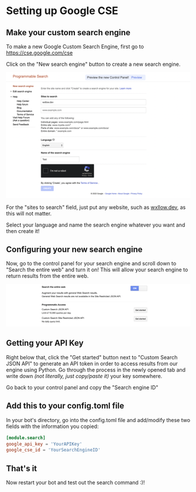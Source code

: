 # Setting up Google CSE

## Make your custom search engine

To make a new Google Custom Search Engine, first go to <https://cse.google.com/cse>

Click on the "New search engine" button to create a new search engine.

![New search engine page](images/cse-1.png)

For the "sites to search" field, just put any website, such as [wxllow.dev](https://wxllow.dev), as this will not matter.

Select your language and name the search engine whatever you want and then create it!

## Configuring your new search engine

Now, go to the control panel for your search engine and scroll down to "Search the entire web" and turn it on! This will allow your search engine to return results from the entire web.

![Control Panel](images/cse-2.png)

## Getting your API Key

Right below that, click the "Get started" button next to "Custom Search JSON API" to generate an API token in order to access results from our engine using Python. Go through the process in the newly opened tab and write down *(not literally, just copy/paste it)* your key somewhere.

Go back to your control panel and copy the "Search engine ID"

## Add this to your config.toml file

In your bot's directory, go into the config.toml file and add/modify these two fields with the information you copied:

```toml
[module.search]
google_api_key = 'YourAPIKey'
google_cse_id = 'YourSearchEngineID'
```

## That's it

Now restart your bot and test out the search command :)!
